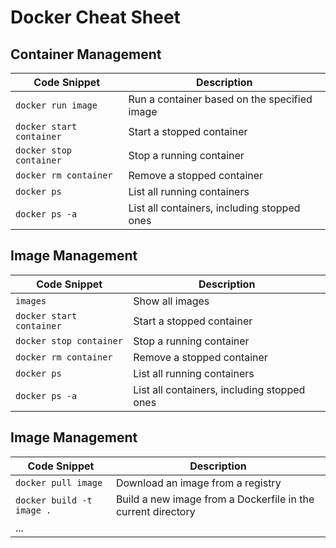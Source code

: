 # Docker Cheat Sheet

## Container Management

| Code Snippet | Description |
| ------------ | ----------- |
| `docker run image` | Run a container based on the specified image |
| `docker start container` | Start a stopped container |
| `docker stop container` | Stop a running container |
| `docker rm container` | Remove a stopped container |
| `docker ps` | List all running containers |
| `docker ps -a` | List all containers, including stopped ones |


## Image Management

| Code Snippet | Description |
| ------------ | ----------- |
| `images` | Show all images |
| `docker start container` | Start a stopped container |
| `docker stop container` | Stop a running container |
| `docker rm container` | Remove a stopped container |
| `docker ps` | List all running containers |
| `docker ps -a` | List all containers, including stopped ones |

## Image Management

| Code Snippet | Description |
| ------------ | ----------- |
| `docker pull image` | Download an image from a registry |
| `docker build -t image .` | Build a new image from a Dockerfile in the current directory |
| ...
